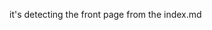 <!DOCTYPE html>
<html>
<head>
	<title></title>
</head>
<body>
<p>it's detecting the front page from the index.md</p>
</body>
</html>
